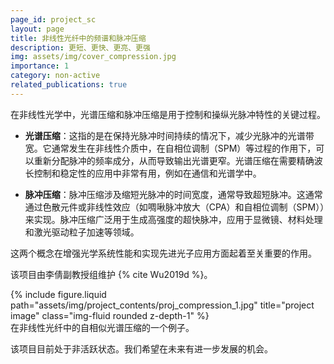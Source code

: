 ```yaml
---
page_id: project_sc   
layout: page
title: 非线性光纤中的频谱和脉冲压缩
description: 更短、更快、更亮、更强
img: assets/img/cover_compression.jpg
importance: 1
category: non-active
related_publications: true
---
```


在非线性光学中，光谱压缩和脉冲压缩是用于控制和操纵光脉冲特性的关键过程。

- **光谱压缩**：这指的是在保持光脉冲时间持续的情况下，减少光脉冲的光谱带宽。它通常发生在非线性介质中，在自相位调制（SPM）等过程的作用下，可以重新分配脉冲的频率成分，从而导致输出光谱更窄。光谱压缩在需要精确波长控制和稳定性的应用中非常有用，例如在通信和光谱学中。

- **脉冲压缩**：脉冲压缩涉及缩短光脉冲的时间宽度，通常导致超短脉冲。这通常通过色散元件或非线性效应（如啁啾脉冲放大（CPA）和自相位调制（SPM））来实现。脉冲压缩广泛用于生成高强度的超快脉冲，应用于显微镜、材料处理和激光驱动粒子加速等领域。

这两个概念在增强光学系统性能和实现先进光子应用方面起着至关重要的作用。
<!-- (Note: this introductory information is summarized by GPT-4o) -->

该项目由李倩副教授组维护 {% cite Wu2019d %}。

<div class="row justify-content-sm-center">
    <div class="col-sm-6 mt-3 mt-md-0">
        {% include figure.liquid path="assets/img/project_contents/proj_compression_1.jpg" title="project image" class="img-fluid rounded z-depth-1" %}
    </div>
</div>
<div class="caption">
    在非线性光纤中的自相似光谱压缩的一个例子。
</div>

该项目目前处于非活跃状态。我们希望在未来有进一步发展的机会。